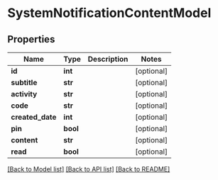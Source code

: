# SystemNotificationContentModel

## Properties
Name | Type | Description | Notes
------------ | ------------- | ------------- | -------------
**id** | **int** |  | [optional] 
**subtitle** | **str** |  | [optional] 
**activity** | **str** |  | [optional] 
**code** | **str** |  | [optional] 
**created_date** | **int** |  | [optional] 
**pin** | **bool** |  | [optional] 
**content** | **str** |  | [optional] 
**read** | **bool** |  | [optional] 

[[Back to Model list]](../README.md#documentation-for-models) [[Back to API list]](../README.md#documentation-for-api-endpoints) [[Back to README]](../README.md)

